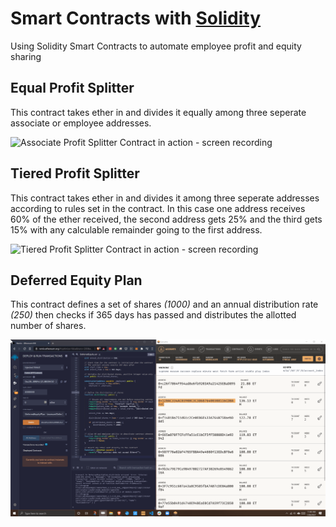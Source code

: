 # Smart Contracts with [Solidity](https://github.com/ethereum/solidity)
Using Solidity Smart Contracts to automate employee profit and equity sharing

## Equal Profit Splitter

This contract takes ether in and divides it equally among three seperate associate or employee addresses.

![Associate Profit Splitter Contract in action - screen recording](/Screenshots/AssociateProfitSplitter.gif)

## Tiered Profit Splitter

This contract takes ether in and divides it among three seperate addresses according to rules set in the contract.
In this case one address receives 60% of the ether received, the second address gets 25% and the third gets 15% with any calculable remainder going to the first address.

![Tiered Profit Splitter Contract in action - screen recording](/Screenshots/TieredProfitSplitter.gif)

## Deferred Equity Plan

This contract defines a set of shares *(1000)* and an annual distribution rate *(250)* then checks if 365 days has passed and distributes the allotted number of shares.

![Deferred Equity Plan Contract in action - screen recording](/Screenshots/DeferredEquityPlan.gif)
